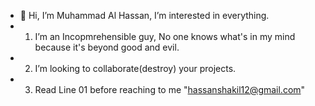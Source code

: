 - 👋 Hi, I’m Muhammad Al Hassan, I’m interested in everything.
- 01) I’m an Incopmrehensible guy, No one knows what's in my mind because it's beyond good and evil.
- 02) I’m looking to collaborate(destroy) your projects.
- 03) Read Line 01 before reaching to me "hassanshakil12@gmail.com"

<!---
hassanshakil12/hassanshakil12 is a ✨ special ✨ repository because its `README.md` (this file) appears on your GitHub profile.
You can click the Preview link to take a look at your changes.
--->
